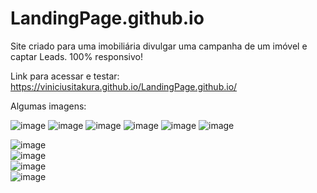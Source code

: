 # LandingPage.github.io
Site criado para uma imobiliária divulgar uma campanha de um imóvel e captar Leads. 100% responsivo!

Link para acessar e testar:
https://viniciusitakura.github.io/LandingPage.github.io/

Algumas imagens:

![image](https://user-images.githubusercontent.com/76711375/231268487-e74c07b4-f07f-439b-b19d-78790f3550b9.png)
![image](https://user-images.githubusercontent.com/76711375/231268523-eb146088-6884-4734-8603-3217df79136a.png) 
![image](https://user-images.githubusercontent.com/76711375/231268552-96bc1fb9-c9bb-4407-9a98-e7cbe6650938.png)
![image](https://user-images.githubusercontent.com/76711375/231268590-daee6e2d-8649-42e6-91f9-9f03b0da61c7.png)
![image](https://user-images.githubusercontent.com/76711375/231268626-99cd497a-dcb9-4990-89fe-294b82e24420.png)
![image](https://user-images.githubusercontent.com/76711375/231268654-2cc71a64-31e4-474b-8d60-044945d8adbe.png)

![image](https://user-images.githubusercontent.com/76711375/231268766-9846d8c6-f0e4-48f3-8d51-e74fb8b4974e.png)
<br>
![image](https://user-images.githubusercontent.com/76711375/231268886-524ce4dd-739b-4b9c-930f-ad4ab7c60fe8.png)
<br>
![image](https://user-images.githubusercontent.com/76711375/231268969-254c3db6-a234-4311-81f3-a5b3d78df035.png)
<br>
![image](https://user-images.githubusercontent.com/76711375/231268996-90087ecb-347d-4848-af12-368f51a206d7.png)

